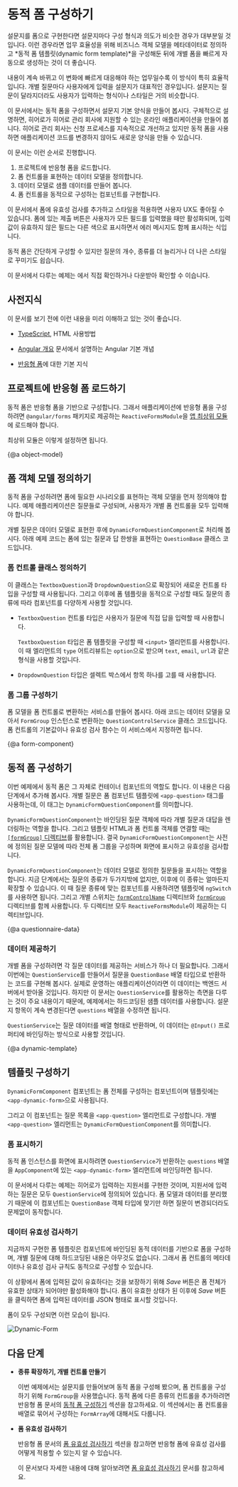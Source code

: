 <!--
# Building dynamic forms
-->
# 동적 폼 구성하기

<!--
Many forms, such as questionaires, can be very similar to one another in format and intent.
To make it faster and easier to generate different versions of such a form,
you can create a *dynamic form template* based on metadata that describes the business object model.
Then, use the template to generate new forms automatically, according to changes in the data model.

The technique is particularly useful when you have a type of form whose content must
change frequently to meet rapidly changing business and regulatory requirements.
A typical use case is a questionaire. You might need to get input from users in different contexts.
The format and style of the forms a user sees should remain constant, while the actual questions you need to ask vary with the context.

In this tutorial you will build a dynamic form that presents a basic questionaire.
You build an online application for heroes seeking employment.
The agency is constantly tinkering with the application process, but by using the dynamic form
you can create the new forms on the fly without changing the application code.

The tutorial walks you through the following steps.

1. Enable reactive forms for a project.
2. Establish a data model to represent form controls.
3. Populate the model with sample data.
4. Develop a component to create form controls dynamically.

The form you create uses input validation and styling to improve the user experience.
It has a Submit button that is only enabled when all user input is valid, and flags invalid input with color coding and error messages.

The basic version can evolve to support a richer variety of questions, more graceful rendering, and superior user experience.

<div class="alert is-helpful">

See the <live-example name="dynamic-form"></live-example>.

</div>
-->
설문지를 폼으로 구현한다면 설문지마다 구성 형식과 의도가 비슷한 경우가 대부분일 것입니다.
이런 경우라면 업무 효율성을 위해 비즈니스 객체 모델을 메타데이터로 정의하고 *동적 폼 템플릿(dynamic form template)*을 구성해둔 뒤에 개별 폼을 빠르게 자동으로 생성하는 것이 더 좋습니다.

내용이 계속 바뀌고 이 변화에 빠르게 대응해야 하는 업무일수록 이 방식이 특히 효율적입니다.
개별 질문마다 사용자에게 입력을 설문지가 대표적인 경우입니다.
설문지는 질문이 달라지더라도 사용자가 입력하는 형식이나 스타일은 거의 비슷합니다.

이 문서에서는 동적 폼을 구성하면서 설문지 기본 양식을 만들어 봅시다.
구체적으로 설명하면, 히어로가 히어로 관리 회사에 지원할 수 있는 온라인 애플리케이션을 만들어 봅니다.
히어로 관리 회사는 신청 프로세스를 지속적으로 개선하고 있지만 동적 폼을 사용하면 애플리케이션 코드를 변경하지 않아도 새로운 양식을 만들 수 있습니다.

이 문서는 이런 순서로 진행합니다.

1. 프로젝트에 반응형 폼을 로드합니다.
2. 폼 컨트롤을 표현하는 데이터 모델을 정의합니다.
3. 데이터 모델로 샘플 데이터를 만들어 봅니다.
4. 폼 컨트롤을 동적으로 구성하는 컴포넌트를 구현합니다.

이 문서에서 폼에 유효성 검사를 추가하고 스타일을 적용하면 사용자 UX도 좋아질 수 있습니다.
폼에 있는 제출 버튼은 사용자가 모든 필드를 입력했을 때만 활성화되며, 입력값이 유효하지 않은 필드는 다른 색으로 표시하면서 에러 메시지도 함께 표시하는 식입니다.

동적 폼은 간단하게 구성할 수 있지만 질문의 개수, 종류를 더 늘리거나 더 나은 스타일로 꾸미기도 쉽습니다.

<div class="alert is-helpful">

이 문서에서 다루는 예제는 <live-example name="dynamic-form"></live-example>에서 직접 확인하거나 다운받아 확인할 수 이습니다.

</div>


<!--
## Prerequisites
-->
## 사전지식

<!--
Before doing this tutorial, you should have a basic understanding to the following.

* [TypeScript](https://www.typescriptlang.org/ "The TypeScript language") and HTML5 programming.

* Fundamental concepts of [Angular app design](guide/architecture "Introduction to Angular app-design concepts").

* Basic knowledge of [reactive forms](guide/reactive-forms "Reactive forms guide").
-->
이 문서를 보기 전에 이런 내용을 미리 이해하고 있는 것이 좋습니다.

* [TypeScript](https://www.typescriptlang.org/docs/home.html "The TypeScript language"), HTML 사용방법

* [Angular 개요](guide/architecture "Introduction to Angular app-design concepts") 문서에서 설명하는 Angular 기본 개념

* [반응형 폼](guide/reactive-forms "Reactive forms guide")에 대한 기본 지식


<!--
## Enable reactive forms for your project
-->
## 프로젝트에 반응형 폼 로드하기

<!--
Dynamic forms are based on reactive forms. To give the application access reactive forms directives, the [root module](guide/bootstrapping "Learn about bootstrapping an app from the root module.") imports `ReactiveFormsModule` from the `@angular/forms` library.

The following code from the example shows the setup in the root module.

<code-tabs>

  <code-pane header="app.module.ts" path="dynamic-form/src/app/app.module.ts">

  </code-pane>

  <code-pane header="main.ts" path="dynamic-form/src/main.ts">

  </code-pane>

</code-tabs>
-->
동적 폼은 반응형 폼을 기반으로 구성합니다.
그래서 애플리케이션에 반응형 폼을 구성하려면 `@angular/forms` 패키지로 제공하는 `ReactiveFormsModule`을 [앱 최상위 모듈](guide/bootstrapping "Learn about bootstrapping an app from the root module.")에 로드해야 합니다.

최상위 모듈은 이렇게 설정하면 됩니다.

<code-tabs>

  <code-pane header="app.module.ts" path="dynamic-form/src/app/app.module.ts">

  </code-pane>

  <code-pane header="main.ts" path="dynamic-form/src/main.ts">

  </code-pane>

</code-tabs>


{@a object-model}

<!--
## Create a form object model
-->
## 폼 객체 모델 정의하기

<!--
A dynamic form requires an object model that can describe all scenarios needed by the form functionality.
The example hero-application form is a set of questions&mdash;that is, each control in the form must ask a question and accept an answer.

The data model for this type of form must represent a question.
The example includes the `DynamicFormQuestionComponent`, which defines a  question as the fundamental object in the model.

The following `QuestionBase` is a base class for a set of controls that can represent the question and its answer in the form.

<code-example path="dynamic-form/src/app/question-base.ts" header="src/app/question-base.ts">

</code-example>
-->
동적 폼을 구성하려면 폼에 필요한 시나리오를 표현하는 객체 모델을 먼저 정의해야 합니다.
예제 애플리케이션은 질문들로 구성되며, 사용자가 개별 폼 컨트롤을 모두 입력해야 합니다.

개별 질문은 데이터 모델로 표현한 후에 `DynamicFormQuestionComponent`로 처리해 봅시다.
아래 예제 코드는 폼에 있는 질문과 답 한쌍을 표현하는 `QuestionBase` 클래스 코드입니다.

<code-example path="dynamic-form/src/app/question-base.ts" header="src/app/question-base.ts">
</code-example>


<!--
### Define control classes
-->
### 폼 컨트롤 클래스 정의하기

<!--
From this base, the example derives two new classes, `TextboxQuestion` and `DropdownQuestion`,
that represent different control types.
When you create the form template in the next step, you instantiate these specific question types in order to render the appropriate controls dynamically.

* The `TextboxQuestion` control type presents a question and lets users enter input.

   <code-example path="dynamic-form/src/app/question-textbox.ts" header="src/app/question-textbox.ts"></code-example>

   The `TextboxQuestion` control type is represented in a form template using an `<input>` element.
   The `type` attribute of the element is defined based on the `type` field specified in the `options` argument (for example `text`, `email`, `url`).

* The `DropdownQuestion` control presents a list of choices in a select box.

   <code-example path="dynamic-form/src/app/question-dropdown.ts" header="src/app/question-dropdown.ts"></code-example>
-->
이 클래스는 `TextboxQuestion`과 `DropdownQuestion`으로 확장되어 새로운 컨트롤 타입을 구성할 때 사용됩니다.
그리고 이후에 폼 템플릿을 동적으로 구성할 때도 질문의 종류에 따라 컴포넌트를 다양하게 사용할 것입니다.

* `TextboxQuestion` 컨트롤 타입은 사용자가 질문에 직접 답을 입력할 때 사용합니다.

   <code-example path="dynamic-form/src/app/question-textbox.ts" header="src/app/question-textbox.ts"></code-example>

   `TextboxQuestion` 타입은 폼 템플릿을 구성할 때 `<input>` 엘리먼트를 사용합니다.
   이 때 엘리먼트의 `type` 어트리뷰트는 `option`으로 받으며 `text`, `email`, `url`과 같은 형식을 사용할 것입니다.

* `DropdownQuestion` 타입은 셀렉트 박스에서 항목 하나를 고를 때 사용합니다.

   <code-example path="dynamic-form/src/app/question-dropdown.ts" header="src/app/question-dropdown.ts"></code-example>


<!--
### Compose form groups
-->
### 폼 그룹 구성하기

<!--
A dynamic form uses a service to create grouped sets of input controls, based on the form model.
The following `QuestionControlService` collects a set of `FormGroup` instances that consume the metadata from the question model. You can specify default values and validation rules.

<code-example path="dynamic-form/src/app/question-control.service.ts" header="src/app/question-control.service.ts"></code-example>
-->
폼 모델을 폼 컨트롤로 변환하는 서비스를 만들어 봅시다.
아래 코드는 데이터 모델을 모아서 `FormGroup` 인스턴스로 변환하는 `QuestionControlService` 클래스 코드입니다.
폼 컨트롤의 기본값이나 유효성 검사 함수는 이 서비스에서 지정하면 됩니다.

<code-example path="dynamic-form/src/app/question-control.service.ts" header="src/app/question-control.service.ts"></code-example>


{@a form-component}

<!--
## Compose dynamic form contents
-->
## 동적 폼 구성하기

<!--
The dynamic form itself is represented by a container component, which you add in a later step.
Each question is represented in the form component's template by an `<app-question>` tag, which matches an instance of `DynamicFormQuestionComponent`.

The `DynamicFormQuestionComponent` is responsible for rendering the details of an individual question based on values in the data-bound question object.
The form relies on a [`[formGroup]` directive](api/forms/FormGroupDirective "API reference") to connect the template HTML to the underlying control objects.
The `DynamicFormQuestionComponent` creates form groups and populates them with controls defined in the question model, specifying display and validation rules.

<code-tabs>

  <code-pane header="dynamic-form-question.component.html" path="dynamic-form/src/app/dynamic-form-question.component.html">

  </code-pane>

  <code-pane header="dynamic-form-question.component.ts" path="dynamic-form/src/app/dynamic-form-question.component.ts">

  </code-pane>

</code-tabs>

The goal of the `DynamicFormQuestionComponent` is to present question types defined in your model.
You only have two types of questions at this point but you can imagine many more.
The `ngSwitch` statement in the template determines which type of question to display.
The switch uses directives with the [`formControlName`](api/forms/FormControlName "FormControlName directive API reference") and [`formGroup`](api/forms/FormGroupDirective "FormGroupDirective API reference") selectors. Both directives are defined in `ReactiveFormsModule`.
-->
이번 예제에서 동적 폼은 그 자체로 컨테이너 컴포넌트의 역할도 합니다.
이 내용은 다음 단계에서 추가해 봅시다.
개별 질문은 폼 컴포넌트 템플릿에 `<app-question>` 태그를 사용하는데, 이 태그는 `DynamicFormQuestionComponent`를 의미합니다.


`DynamicFormQuestionComponent`는 바인딩된 질문 객체에 따라 개별 질문과 대답을 렌더링하는 역할을 합니다.
그리고 템플릿 HTML과 폼 컨트롤 객체를 연결할 때는 [`[formGroup]` 디렉티브](api/forms/FormGroupDirective "API reference")를 활용합니다.
결국 `DynamicFormQuestionComponent`는 사전에 정의된 질문 모델에 따라 전체 폼 그룹을 구성하며 화면에 표시하고 유효성을 검사합니다.

<code-tabs>

  <code-pane header="dynamic-form-question.component.html" path="dynamic-form/src/app/dynamic-form-question.component.html">

  </code-pane>

  <code-pane header="dynamic-form-question.component.ts" path="dynamic-form/src/app/dynamic-form-question.component.ts">

  </code-pane>

</code-tabs>

`DynamicFormQuestionComponent`는 데이터 모델로 정의한 질문들을 표시하는 역할을 합니다.
지금 단계에서는 질문의 종류가 두가지밖에 없지만, 이후에 이 종류는 얼마든지 확장할 수 있습니다.
이 때 질문 종류에 맞는 컴포넌트를 사용하려면 템플릿에 `ngSwitch`를 사용하면 됩니다.
그리고 개별 스위치는 [`formControlName`](api/forms/FormControlName "FormControlName directive API reference") 디렉티브와 [`formGroup`](api/forms/FormGroupDirective "FormGroupDirective API reference") 디렉티브를 함께 사용합니다.
두 디렉티브 모두 `ReactiveFormsModule`이 제공하는 디렉티브입니다.


{@a questionnaire-data}

<!--
### Supply data
-->
### 데이터 제공하기

<!--
Another service is needed to supply a specific set of questions from which to build an individual form.
For this exercise you create the `QuestionService` to supply this array of questions from the hard-coded sample data.
In a real-world app, the service might fetch data from a backend system.
The key point, however, is that you control the hero job-application questions entirely through the objects returned from `QuestionService`.
To maintain the questionnaire as requirements change, you only need to add, update, and remove objects from the `questions` array.


The `QuestionService` supplies a set of questions in the form of an array bound to `@Input()` questions.

<code-example path="dynamic-form/src/app/question.service.ts" header="src/app/question.service.ts">

</code-example>
-->
개별 폼을 구성하려면 각 질문 데이터를 제공하는 서비스가 하나 더 필요합니다.
그래서 이번에는 `QuestionService`를 만들어서 질문을 `QuestionBase` 배열 타입으로 반환하는 코드를 구현해 봅시다.
실제로 운영하는 애플리케이션이라면 이 데이터는 백엔드 서버에서 받아올 것입니다.
하지만 이 문서는 `QuestionService`를 활용하는 측면을 다루는 것이 주요 내용이기 때문에, 예제에서는 하드코딩된 샘플 데이터를 사용합니다.
설문지 항목이 계속 변경된다면 `questions` 배열을 수정하면 됩니다.

`QuestionService`는 질문 데이터를 배열 형태로 반환하며, 이 데이터는 `@Input()` 프로퍼티에 바인딩하는 방식으로 사용할 것입니다.

<code-example path="dynamic-form/src/app/question.service.ts" header="src/app/question.service.ts">
</code-example>


{@a dynamic-template}

<!--
## Create a dynamic form template
-->
## 템플릿 구성하기

<!--
The `DynamicFormComponent` component is the entry point and the main container for the form, which is represented using the `<app-dynamic-form>` in a template.

The `DynamicFormComponent` component presents a list of questions by binding each one to an `<app-question>` element that matches the `DynamicFormQuestionComponent`.

<code-tabs>

  <code-pane header="dynamic-form.component.html" path="dynamic-form/src/app/dynamic-form.component.html">

  </code-pane>

  <code-pane header="dynamic-form.component.ts" path="dynamic-form/src/app/dynamic-form.component.ts">

  </code-pane>

</code-tabs>
-->
`DynamicFormComponent` 컴포넌트는 폼 전체를 구성하는 컴포넌트이며 템플릿에는 `<app-dynamic-form>`으로 사용됩니다.

그리고 이 컴포넌트는 질문 목록을 `<app-question>` 엘리먼트로 구성합니다.
개별 `<app-question>` 엘리먼트는 `DynamicFormQuestionComponent`를 의미합니다.

<code-tabs>

  <code-pane header="dynamic-form.component.html" path="dynamic-form/src/app/dynamic-form.component.html">

  </code-pane>

  <code-pane header="dynamic-form.component.ts" path="dynamic-form/src/app/dynamic-form.component.ts">

  </code-pane>

</code-tabs>


<!--
### Display the form
-->
### 폼 표시하기

<!--
To display an instance of the dynamic form, the `AppComponent` shell template passes the `questions` array returned by the `QuestionService` to the form container component, `<app-dynamic-form>`.

<code-example path="dynamic-form/src/app/app.component.ts" header="app.component.ts">

</code-example>

The example provides a model for a job application for heroes, but there are
no references to any specific hero question other than the objects returned by `QuestionService`.
This separation of model and data lets you repurpose the components for any type of survey
as long as it's compatible with the *question* object model.
-->
동적 폼 인스턴스를 화면에 표시하려면 `QuestionService`가 반환하는 `questions` 배열을 `AppComponent`에 있는 `<app-dynamic-form>` 엘리먼트에 바인딩하면 됩니다.

<code-example path="dynamic-form/src/app/app.component.ts" header="app.component.ts">
</code-example>

이 문서에서 다루는 예제는 히어로가 입력하는 지원서를 구현한 것이며, 지원서에 입력하는 질문은 모두 `QuestionService`에 정의되어 있습니다.
폼 모델과 데이터를 분리했기 때문에 이 컴포넌트는 `QuestionBase` 객체 타입에 맞기만 하면 질문이 변경되더라도 문제없이 동작합니다.


<!--
### Ensuring valid data
-->
### 데이터 유효성 검사하기

<!--
The form template uses dynamic data binding of metadata to render the form
without making any hardcoded assumptions about specific questions.
It adds both control metadata and validation criteria dynamically.

To ensure valid input, the *Save* button is disabled until the form is in a valid state.
When the form is valid, click *Save* and the application renders the current form values as JSON.

The following figure shows the final form.

<div class="lightbox">
  <img src="generated/images/guide/dynamic-form/dynamic-form.png" alt="Dynamic-Form">
</div>
-->
지금까지 구현한 폼 템플릿은 컴포넌트에 바인딩된 동적 데이터를 기반으로 폼을 구성하며, 개별 질문에 대해 하드코딩된 내용은 아무것도 없습니다.
그래서 폼 컨트롤의 메타데이터나 유효성 검사 규칙도 동적으로 구성할 수 있습니다.

이 상황에서 폼에 입력된 값이 유효하다는 것을 보장하기 위해 *Save* 버튼은 폼 전체가 유효한 상태가 되어야만 활성화해야 합니다.
폼이 유효한 상태가 된 이후에 *Save* 버튼을 클릭하면 폼에 입력된 데이터를 JSON 형태로 표시할 것입니다.

폼이 모두 구성되면 이런 모습이 됩니다.

<div class="lightbox">
  <img src="generated/images/guide/dynamic-form/dynamic-form.png" alt="Dynamic-Form">
</div>


<!--
## Next steps
-->
## 다음 단계

<!--
* **Different types of forms and control collection**

   This tutorial shows how to build a questionaire, which is just one kind of dynamic form.
   The example uses `FormGroup` to collect a set of controls.
   For an example of a different type of dynamic form, see the section [Creating dynamic forms](guide/reactive-forms#creating-dynamic-forms "Create dynamic forms with arrays") in the Reactive Forms guide.
   That example also shows how to use `FormArray` instead of `FormGroup` to collect a set of controls.

* **Validating user input**

   The section [Validating form input](guide/reactive-forms#validating-form-input "Basic input validation") introduces the basics of how input validation works in reactive forms.

   The [Form validation guide](guide/form-validation "Form validation guide") covers the topic in more depth.
-->
* **종류 확장하기, 개별 컨트롤 만들기**

   이번 예제에서는 설문지를 만들어보며 동적 폼을 구성해 봤으며, 폼 컨트롤을 구성하기 위해 `FormGroup`을 사용했습니다.
   동적 폼에 다른 종류의 컨트롤을 추가하려면 반응형 폼 문서의 [동적 폼 구성하기](guide/reactive-forms#creating-dynamic-forms "Create dynamic forms with arrays") 섹션을 참고하세요.
   이 섹션에서는 폼 컨트롤을 배열로 묶어서 구성하는 `FormArray`에 대해서도 다룹니다.

* **폼 유효성 검사하기**

   반응형 폼 문서의 [폼 유효성 검사하기](guide/reactive-forms#validating-form-input "Basic input validation") 섹션을 참고하면 반응형 폼에 유효성 검사를 어떻게 적용할 수 있는지 알 수 있습니다.

   이 문서보다 자세한 내용에 대해 알아보려면 [폼 유효성 검사하기](guide/form-validation "Form validation guide") 문서를 참고하세요.
